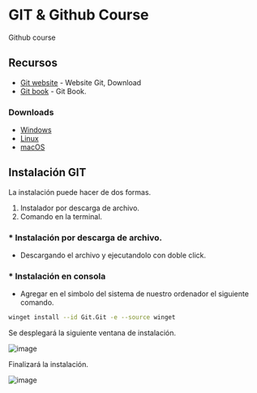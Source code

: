 # GIT & Github Course
Github course


## Recursos

* [Git website](https://git-scm.com/) - Website Git, Download
* [Git book](https://git-scm.com/book/en/v2) - Git Book.

### Downloads

 * [Windows](https://git-scm.com/downloads/win)
 * [Linux](https://git-scm.com/downloads/linux)
 * [macOS](https://git-scm.com/downloads/mac)

## Instalación GIT  
La instalación puede hacer de dos formas.
1. Instalador por descarga de archivo.
2. Comando en la terminal.

### * Instalación por descarga de archivo.
* Descargando el archivo y ejecutandolo con doble click.


### * Instalación en consola
* Agregar en el simbolo del sistema de nuestro ordenador el siguiente comando. 

```bash
winget install --id Git.Git -e --source winget
```

Se desplegará la siguiente ventana de instalación.

![image](https://github.com/user-attachments/assets/caf889f4-7dc0-4c6d-a8fa-ec187927825d)

Finalizará la instalación.

![image](https://github.com/user-attachments/assets/49d690ab-36e2-4bdb-8063-33f9cfa1084a)

